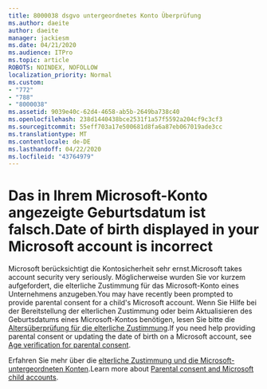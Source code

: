 ```yaml
---
title: 8000038 dsgvo untergeordnetes Konto Überprüfung
ms.author: daeite
author: daeite
manager: jackiesm
ms.date: 04/21/2020
ms.audience: ITPro
ms.topic: article
ROBOTS: NOINDEX, NOFOLLOW
localization_priority: Normal
ms.custom:
- "772"
- "788"
- "8000038"
ms.assetid: 9039e40c-62d4-4658-ab5b-2649ba738c40
ms.openlocfilehash: 238d1440438bce2531f1a57f5592a204cf9c3cf3
ms.sourcegitcommit: 55eff703a17e500681d8fa6a87eb067019ade3cc
ms.translationtype: MT
ms.contentlocale: de-DE
ms.lasthandoff: 04/22/2020
ms.locfileid: "43764979"
---
```

# <a name="date-of-birth-displayed-in-your-microsoft-account-is-incorrect"></a><span data-ttu-id="6e4d3-102">Das in Ihrem Microsoft-Konto angezeigte Geburtsdatum ist falsch.</span><span class="sxs-lookup"><span data-stu-id="6e4d3-102">Date of birth displayed in your Microsoft account is incorrect</span></span>

<span data-ttu-id="6e4d3-103">Microsoft berücksichtigt die Kontosicherheit sehr ernst.</span><span class="sxs-lookup"><span data-stu-id="6e4d3-103">Microsoft takes account security very seriously.</span></span> <span data-ttu-id="6e4d3-104">Möglicherweise wurden Sie vor kurzem aufgefordert, die elterliche Zustimmung für das Microsoft-Konto eines Unternehmens anzugeben.</span><span class="sxs-lookup"><span data-stu-id="6e4d3-104">You may have recently been prompted to provide parental consent for a child's Microsoft account.</span></span> <span data-ttu-id="6e4d3-105">Wenn Sie Hilfe bei der Bereitstellung der elterlichen Zustimmung oder beim Aktualisieren des Geburtsdatums eines Microsoft-Kontos benötigen, lesen Sie bitte die [Altersüberprüfung für die elterliche Zustimmung](https://go.microsoft.com/fwlink/p/?linkid=874364).</span><span class="sxs-lookup"><span data-stu-id="6e4d3-105">If you need help providing parental consent or updating the date of birth on a Microsoft account, see [Age verification for parental consent](https://go.microsoft.com/fwlink/p/?linkid=874364).</span></span>
  
<span data-ttu-id="6e4d3-106">Erfahren Sie mehr über die [elterliche Zustimmung und die Microsoft-untergeordneten Konten](https://go.microsoft.com/fwlink/p/?linkid=874365).</span><span class="sxs-lookup"><span data-stu-id="6e4d3-106">Learn more about [Parental consent and Microsoft child accounts](https://go.microsoft.com/fwlink/p/?linkid=874365).</span></span>
  